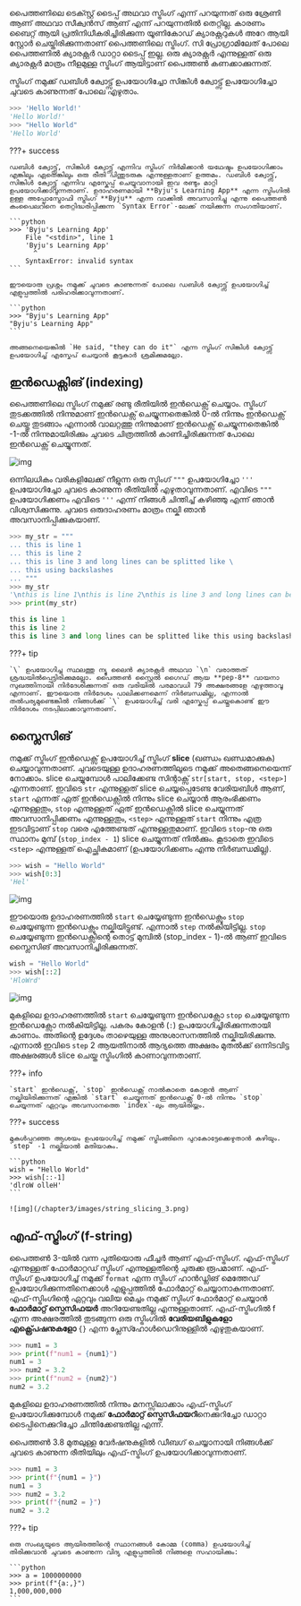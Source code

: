പൈത്തണിലെ ടെക്സ്റ്റ് ടൈപ്പ് അഥവാ സ്ട്രിംഗ് എന്ന് പറയുന്നത് ഒരു ശ്രേണി ആണ് അഥവാ സീക്വന്‍സ് ആണ് എന്ന് പറയുന്നതില്‍ തെറ്റില്ല. കാരണം ബൈറ്റ് ആയി പ്രതിനിധീകരിച്ചിരിക്കുന്ന യൂണികോഡ് ക്യാരക്റ്ററുകള്‍ അറേ ആയി സ്റ്റോര്‍ ചെയ്തിരിക്കുന്നതാണ് പൈത്തണിലെ സ്ട്രിംഗ്. സി പ്രോഗ്രാമിലേത് പോലെ പൈത്തണില്‍ ക്യാരക്റ്റര്‍ ഡാറ്റാ ടൈപ്പ് ഇല്ല. ഒരു ക്യാരക്റ്റര്‍ എന്നുള്ളത് ഒരു ക്യാരക്റ്റര്‍ മാത്രം നീളമുള്ള സ്ട്രിംഗ് ആയിട്ടാണ് പൈത്തണ്‍ കണക്കാക്കുന്നത്.

സ്ട്രിംഗ് നമുക്ക് ഡബിള്‍ ക്വോട്ട്സ് ഉപയോഗിച്ചോ സിങ്കിള്‍ ക്വോട്ട്സ് ഉപയോഗിച്ചോ ചുവടെ കാണുന്നത് പോലെ എഴുതാം.

```python
>>> 'Hello World!'
'Hello World!'
>>> "Hello World"
'Hello World'
```

???+ success

    ഡബിള്‍ ക്വോട്ട്സ്, സിങ്കിള്‍ ക്വോട്ട്സ് എന്നിവ സ്ട്രിംഗ് നിര്‍മിക്കാന്‍ യഥേഷ്ടം ഉപയോഗിക്കാം എങ്കിലും ഏതെങ്കിലും ഒരു രീതി പിന്തുടരുക എന്നുള്ളതാണ് ഉത്തമം. ഡബിള്‍ ക്വോട്ട്സ്, സിങ്കിള്‍ ക്വോട്ട്സ് എന്നിവ എസ്കേപ്പ് ചെയ്യുവാനായി ഇവ രണ്ടും മാറ്റി ഉപയോഗിക്കാവുന്നതാണ്. ഉദാഹരണമായി **Byju's Learning App** എന്ന സ്ട്രിംഗില്‍ ഉള്ള അപ്പോസ്ട്രോഫി സ്ട്രിംഗ് **Byju** എന്ന വാക്കില്‍ അവസാനിച്ചു എന്നു പൈത്തണ്‍ കംപൈലറിനെ തെറ്റിദ്ധരിപ്പിക്കുന്ന `Syntax Error`-ലേക്ക് നയിക്കുന്ന സംഗതിയാണ്.
    
    ```python
	>>> 'Byju's Learning App'
  		File "<stdin>", line 1
    	'Byju's Learning App'
          ^
		SyntaxError: invalid syntax
    ```

    ഈയൊരു പ്രശ്നം നമുക്ക് ചുവടെ കാണുന്നത് പോലെ ഡബിള്‍ ക്വോട്ട്സ് ഉപയോഗിച്ച് എളുപ്പത്തില്‍ പരിഹരിക്കാവുന്നതാണ്.

    ```python
    >>> "Byju's Learning App"
    "Byju's Learning App"
    ```

    അങ്ങനെയെങ്കില്‍ `He said, "they can do it"` എന്ന സ്ട്രിംഗ് സിങ്കിള്‍ ക്വോട്ട്സ് ഉപയോഗിച്ച് എസ്കേപ് ചെയ്യാന്‍ കൂട്ടുകാര്‍ ശ്രമിക്കുമല്ലോ.

## ഇന്‍ഡെക്സിങ് (indexing)

പൈത്തണിലെ സ്ട്രിംഗ് നമുക്ക് രണ്ടു രീതിയില്‍ ഇന്‍ഡെക്സ് ചെയ്യാം. സ്ട്രിംഗ് തുടക്കത്തില്‍ നിന്നുമാണ് ഇന്‍ഡെക്സ് ചെയ്യുന്നതെങ്കില്‍ 0-ല്‍ നിന്നും ഇന്‍ഡെക്സ് ചെയ്തു തുടങ്ങാം എന്നാല്‍ വാലറ്റത്തു നിന്നുമാണ് ഇന്‍ഡെക്സ് ചെയ്യുന്നതെങ്കില്‍ -1-ല്‍ നിന്നുമായിരിക്കും ചുവടെ ചിത്രത്തില്‍ കാണിച്ചിരിക്കുന്നത് പോലെ ഇന്‍ഡെക്സ് ചെയ്യുന്നത്.


![img](/chapter3/images/string.png)

ഒന്നിലധികം വരികളിലേക്ക് നീളുന്ന ഒരു സ്ട്രിംഗ് `"""` ഉപയോഗിച്ചോ `'''` ഉപയോഗിച്ചോ ചുവടെ കാണുന്ന രീതിയില്‍ എഴുതാവുന്നതാണ്. എവിടെ `"""` ഉപയോഗിക്കണം എവിടെ `'''` എന്ന് നിങ്ങള്‍ ചിന്തിച്ച് കഴിഞ്ഞു എന്ന് ഞാന്‍ വിശ്വസിക്കുന്നു. ചുവടെ ഒരുദാഹരണം മാത്രം നല്കി ഞാന്‍ അവസാനിപ്പിക്കുകയാണ്.

```python
>>> my_str = """
... this is line 1
... this is line 2
... this is line 3 and long lines can be splitted like \
... this using backslashes
... """
>>> my_str
'\nthis is line 1\nthis is line 2\nthis is line 3 and long lines can be splitted like this using backslashes\n'
>>> print(my_str)

this is line 1
this is line 2
this is line 3 and long lines can be splitted like this using backslashes

```

???+ tip

    `\` ഉപയോഗിച്ച സ്ഥലത്തു ന്യൂ ലൈന്‍ ക്യാരക്റ്റര്‍ അഥവാ `\n` വരാത്തത് ശ്രദ്ധയില്‍പ്പെട്ടിരിക്കുമല്ലോ. പൈത്തണ്‍ സ്റ്റൈല്‍ ഗൈഡ് ആയ **pep-8** വായനാ സുഖത്തിനായി നിര്‍ദേശിക്കുന്നത് ഒരു വരിയില്‍ പരമാവധി 79 അക്ഷരങ്ങളേ എഴുത്താവൂ എന്നാണ്. ഈയൊരു നിര്‍ദേശം പാലിക്കണമെന്ന് നിര്‍ബന്ധമില്ല, എന്നാല്‍ തല്‍പര്യമുണ്ടെങ്കില്‍ നിങ്ങള്‍ക്ക് `\` ഉപയോഗിച്ച് വരി എസ്കേപ്പ് ചെയ്തുകൊണ്ട് ഈ നിര്‍ദേശം നടപ്പിലാക്കാവുന്നതാണ്.

## സ്ലൈസിങ്

നമുക്ക് സ്ട്രിംഗ് ഇന്‍ഡെക്സ് ഉപയോഗിച്ച് സ്ട്രിംഗ് **slice** (ഖണ്ഡം ഖണ്ഡമാക്കുക) ചെയ്യാവുന്നതാണ്. ചുവടെയുള്ള ഉദാഹരണത്തിലൂടെ നമുക്ക് അതെങ്ങനെയെന്ന് നോക്കാം. slice ചെയ്യുമ്പോള്‍ പാലിക്കേണ്ട സിന്റാക്സ് `str[start, stop, <step>]` എന്നതാണ്. ഇവിടെ `str` എന്നുള്ളത് slice ചെയ്യപ്പെടേണ്ട വേരിയബിള്‍ ആണ്, `start` എന്നത് ഏത് ഇന്‍ഡെക്സില്‍ നിന്നും slice ചെയ്യാന്‍ ആരംഭിക്കണം എന്നുള്ളതും, `stop` എന്നുള്ളത് ഏത് ഇന്‍ഡെക്സില്‍ slice ചെയ്യുന്നത് അവസാനിപ്പിക്കണം എന്നുള്ളതും, `<step>` എന്നുള്ളത് `start` നിന്നും എത്ര ഇടവിട്ടാണ് `stop` വരെ എത്തേണ്ടത് എന്നുള്ളതുമാണ്. ഇവിടെ `stop`-നു ഒരു സ്ഥാനം മുമ്പ് (`stop_index - 1`) slice ചെയ്യുന്നത് നില്‍ക്കും. കൂടാതെ ഇവിടെ `<step>` എന്നുള്ളത് ഐച്ഛികമാണ് (ഉപയോഗിക്കണം എന്നു നിര്‍ബന്ധമില്ല).

```python
>>> wish = "Hello World"
>>> wish[0:3]
'Hel'
```

![img](/chapter3/images/string_slicing_1.png)

ഈയൊരു ഉദാഹരണത്തില്‍ `start` ചെയ്യേണ്ടുന്ന ഇന്‍ഡെക്സും `stop` ചെയ്യേണ്ടുന്ന ഇന്‍ഡെക്സും നല്കിയിട്ടുണ്ട്. എന്നാല്‍ `step` നല്‍കിയിട്ടില്ല. `stop` ചെയ്യേണ്ടുന്ന ഇന്‍ഡെക്സിന്റെ തൊട്ട് മുമ്പില്‍ (stop_index - 1)-ല്‍ ആണ് ഇവിടെ സ്ലൈസിങ് അവസാനിച്ചിരിക്കുന്നത്. 


```python
wish = "Hello World"
>>> wish[::2]
'HloWrd'
```

![img](/chapter3/images/string_slicing_2.png)

മുകളിലെ ഉദാഹരണത്തില്‍ `start` ചെയ്യേണ്ടുന്ന ഇന്‍ഡെക്സോ `stop` ചെയ്യേണ്ടുന്ന ഇന്‍ഡെക്സോ നല്‍കിയിട്ടില്ല. പകരം കോളന്‍ (`:`) ഉപയോഗിച്ചിരിക്കുന്നതായി കാണാം. അതിന്റെ ഉദ്ദേശം താഴെയുള്ള അനുശാസനത്തില്‍ നല്കിയിരിക്കുന്നു. എന്നാല്‍ ഇവിടെ `step` 2 ആയതിനാല്‍ ആദ്യത്തെ അക്ഷരം മുതല്‍ക്ക് ഒന്നിടവിട്ട അക്ഷരങ്ങള്‍ slice ചെയ്ത സ്ട്രിംഗില്‍ കാണാവുന്നതാണ്.

???+ info
	
    `start` ഇന്‍ഡെക്സ്, `stop` ഇന്‍ഡെക്സ് നാല്‍കാതെ കോളന്‍ ആണ് നല്കിയിരിക്കുന്നത് എങ്കില്‍ `start` ചെയ്യുന്നത് ഇന്‍ഡെക്സ് 0-ല്‍ നിന്നും `stop` ചെയ്യുന്നത് ഏറ്റവും അവസാനത്തെ `index`-ലും ആയിരിയ്ക്കും.

???+ success
	
	മുകള്‍പ്പറഞ്ഞ ആശയം ഉപയോഗിച്ച് നമുക്ക് സ്ട്രിംങ്ങിനെ പുറകോട്ടേക്കെഴുതാന്‍ കഴിയും. `step` -1 നല്കിയാല്‍ മതിയാകും.
	
	```python
	wish = "Hello World"
	>>> wish[::-1]
	'dlroW olleH'
	```

    ![img](/chapter3/images/string_slicing_3.png)

## എഫ്-സ്ട്രിംഗ് (f-string)

പൈത്തണ്‍ 3-യില്‍ വന്ന പുതിയൊരു ഫീച്ചര്‍ ആണ് എഫ്-സ്ട്രിംഗ്. എഫ്-സ്ട്രിംഗ് എന്നുള്ളത് ഫോര്‍മാറ്റഡ് സ്ട്രിംഗ് എന്നുള്ളതിന്റെ ചുരുക്ക രൂപമാണ്. എഫ്-സ്ട്രിംഗ് ഉപയോഗിച്ച്  നമുക്ക് `format` എന്ന സ്ട്രിംഗ് ഹാന്‍ഡ്ലിങ് മെത്തേഡ് ഉപയോഗിക്കുന്നതിനെക്കാള്‍ എളുപ്പത്തില്‍ ഫോര്‍മാറ്റ് ചെയ്യാനാകുന്നതാണ്. എഫ്-സ്ട്രിംഗിന്റെ ഏറ്റവും വലിയ മെച്ചം നമുക്ക് സ്ട്രിംഗ് ഫോര്‍മാറ്റ് ചെയ്യാന്‍ **ഫോര്‍മാറ്റ് സ്പെസിഫയര്‍** അറിയേണ്ടതില്ല എന്നുള്ളതാണ്. എഫ്-സ്ട്രിംഗില്‍ f എന്ന അക്ഷരത്തില്‍ തുടങ്ങുന്ന ഒരു സ്ട്രിംഗില്‍ **വേരിയബിളുകളോ എക്സ്പ്രെഷനുകളോ** `{}` എന്ന പ്ലേസ്ഹോള്‍ഡെറിനുള്ളില്‍ എഴുതുകയാണ്.

```python
>>> num1 = 3
>>> print(f"num1 = {num1}")
num1 = 3
>>> num2 = 3.2
>>> print(f"num2 = {num2}")
num2 = 3.2
```
മുകളിലെ ഉദാഹരണത്തില്‍ നിന്നും മനസ്സിലാക്കാം എഫ്-സ്ട്രിംഗ് ഉപയോഗിക്കുമ്പോള്‍ നമുക്ക് **ഫോര്‍മാറ്റ് സ്പെസിഫയറി**നെക്കുറിച്ചോ ഡാറ്റാ ടൈപ്പിനെക്കുറിച്ചോ ചിന്തിക്കേണ്ടതില്ല എന്ന്.

പൈത്തണ്‍ 3.8 മുതലുള്ള വേര്‍ഷനുകളില്‍ ഡീബഗ് ചെയ്യാനായി നിങ്ങള്‍ക്ക് ചുവടെ കാണുന്ന രീതിയിലും എഫ്-സ്ട്രിംഗ് ഉപയോഗിക്കാവുന്നതാണ്.

```python
>>> num1 = 3
>>> print(f"{num1 = }")
num1 = 3
>>> num2 = 3.2
>>> print(f"{num2 = }")
num2 = 3.2
```

???+ tip
	
    ഒരു സംഖ്യയുടെ ആയിരത്തിന്റെ സ്ഥാനങ്ങള്‍ കോമ്മ (comma) ഉപയോഗിച്ച് തിരിക്കുവാന്‍ ചുവടെ കാണുന്ന വിദ്യ എളുപ്പത്തില്‍ നിങ്ങളെ സഹായിക്കും:

    ```python
	>>> a = 1000000000
	>>> print(f"{a:,}")
	1,000,000,000
    ```
